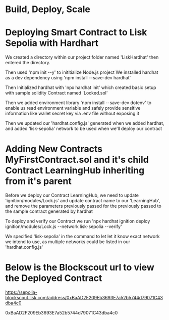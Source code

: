 # Build, Deploy, Scale

# Deploying Smart Contract to Lisk Sepolia with Hardhart

We created a directory within our project folder named 'LiskHardhat'
then entered the directory.

Then used 'npm init --y' to inititialize Node.js project 
We installed hardhat as a dev dependency using 'npm install --save-dev hardhat'

Then Initialized hardhat with 'npx hardhat init' which created basic setup with sample solidity Contract named 'Locked.sol'

Then we added environment library 'npm install --save-dev dotenv' to enable us read environment variable and safely provide sensitive information like wallet secret key via .env file without exposing it

Then we updated our 'hardhat.config.js' generated when we added hardhat, and added 'lisk-sepolia' network to be used when we'll deploy our contract

# Adding New Contracts MyFirstContract.sol and it's child Contract LearningHub inheriting from it's parent

Before we deploy our Contract LearningHub, we need to update 'ignition/modules/Lock.js' and update contract name to our 'LearningHub', and remove the parameters previously passed for the previously passed to the sample contract generated by hardhat

To deploy and verify our Contract we run 'npx hardhat ignition deploy ignition/modules/Lock.js --network lisk-sepolia --verify'

We specified 'lisk-sepolia' in the command to let let it know exact network we intend to use, as multiple networks could be listed in our 'hardhat.config.js'

# Below is the Blockscout url to view the Deployed Contract

https://sepolia-blockscout.lisk.com/address/0xBaAD2F209Eb3693E7a52b5744d79071C43dba4c0

0xBaAD2F209Eb3693E7a52b5744d79071C43dba4c0

